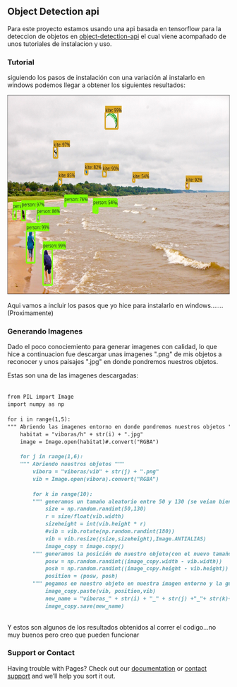 ## Object Detection api

Para este proyecto estamos usando una api basada en tensorflow para la deteccion de objetos en [object-detection-api](https://github.com/tensorflow/models/tree/master/research/object_detection) el cual viene acompañado de unos tutoriales
de instalacion y uso.

### Tutorial

siguiendo los pasos de instalación con una variación al instalarlo en windows podemos llegar a obtener los siguientes
resultados: 
<p align="center">
  <img src="https://github.com/tensorflow/models/blob/master/research/object_detection/g3doc/img/kites_detections_output.jpg" width=676 height=450>
</p>

Aqui vamos a incluir los pasos que yo hice para instalarlo en windows.......(Proximamente)


### Generando Imagenes

Dado el poco conociemiento para generar imagenes con calidad, lo que hice a continuacion fue descargar unas imagenes ".png" de mis
objetos a reconocer y unos paisajes ".jpg" en donde pondremos nuestros objetos.

Estas son una de las imagenes descargadas:



```markdown

from PIL import Image
import numpy as np

for i in range(1,5):
""" Abriendo las imagenes entorno en donde pondremos nuestros objetos """
    habitat = "viboras/h" + str(i) + ".jpg"
    image = Image.open(habitat)#.convert("RGBA")
    
    for j in range(1,6):
    """ Abriendo nuestros objetos """
        vibora = "viboras/vib" + str(j) + ".png"
        vib = Image.open(vibora).convert("RGBA")
  
        for k in range(10):
        """ generamos un tamaño aleatorio entre 50 y 130 (se veian bien entre esos tamaños) y mantenemos la relacion de aspecto """
            size = np.random.randint(50,130)
            r = size/float(vib.width)
            sizeheight = int(vib.height * r)
            #vib = vib.rotate(np.random.randint(180))
            vib = vib.resize((size,sizeheight),Image.ANTIALIAS)
            image_copy = image.copy()
        """ generamos la posición de nuestro objeto(con el nuevo tamaño) sin que se pase de las dimensiones """   
            posw = np.random.randint((image_copy.width - vib.width))
            posh = np.random.randint((image_copy.height - vib.height))
            position = (posw, posh)
        """ pegamos en nuestro objeto en nuestra imagen entorno y la guardamos """
            image_copy.paste(vib, position,vib)
            new_name = "viboras_" + str(i) + "_" + str(j) +"_"+ str(k)+ ".jpg"
            image_copy.save(new_name)
            
```

Y estos son algunos de los resultados obtenidos al correr el codigo...no muy buenos pero creo que pueden funcionar

### Support or Contact

Having trouble with Pages? Check out our [documentation](https://help.github.com/categories/github-pages-basics/) or [contact support](https://github.com/contact) and we’ll help you sort it out.

